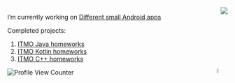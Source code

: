  <img align="right" src="https://github-readme-stats.vercel.app/api/top-langs/?username=NULL31337&hide=javascript,html&theme=gotham" />


I’m currently working on [Different small Android apps](https://github.com/NULL31337/RetrofitTraining)


Сompleted projects:
1) [ITMO Java homeworks](https://github.com/NULL31337/Paradigms---Java)
2) [ITMO Kotlin homeworks](https://github.com/NULL31337/Kotlin_HW)
3) [ITMO C++ homeworks](https://github.com/NULL31337/CPP-KT)

<a href="https://t.me/NULL3301">
         <img src= "pictures/teleg.png" width="5%" align = "right">
</a>

![Profile View Counter](https://komarev.com/ghpvc/?username=NULL31337)

<!--![Your Repository's Stats](https://github-readme-stats.vercel.app/api?username=Your_GitHub_Username&show_icons=true)
**NULL31337/NULL31337** is a ✨ _special_ ✨ repository because its `README.md` (this file) appears on your GitHub profile.

Here are some ideas to get you started:

- 🔭 I’m currently working on ...
- 🌱 I’m currently learning ...
- 👯 I’m looking to collaborate on ...
- 🤔 I’m looking for help with ...
- 💬 Ask me about ...
- 📫 How to reach me: ...
- 😄 Pronouns: ...
- ⚡ Fun fact: ...
-->
